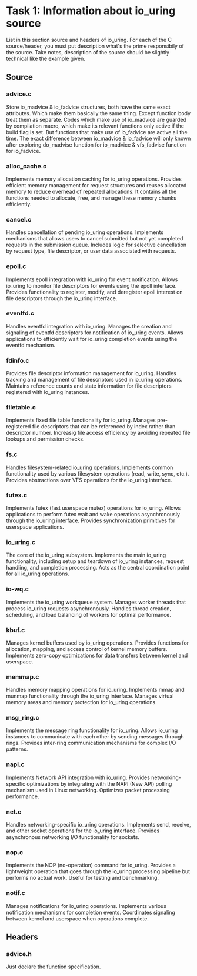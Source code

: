 # Task 1: Information about io_uring source
List in this section source and headers of io_uring. For each of the C source/header, you must put description what's the prime responsibily of the source. Take notes, description of the source should be slightly technical like the example given. 

## Source
### advice.c
Store io_madvice & io_fadvice structures, both have the same exact attributes. Which make them basically the same thing. Except function body treat them as separate. Codes which make use of io_madvice are guarded by compilation macro, which make its relevant functions only active if the build flag is set. But functions that make use of io_fadvice are active all the time. The exact difference between io_madvice & io_fadvice will only known after exploring do_madvise function for io_madvice & vfs_fadvise function for io_fadvice. 

### alloc_cache.c
Implements memory allocation caching for io_uring operations. Provides efficient memory management for request structures and reuses allocated memory to reduce overhead of repeated allocations. It contains all the functions needed to allocate, free, and manage these memory chunks efficiently.

### cancel.c
Handles cancellation of pending io_uring operations. Implements mechanisms that allows users to cancel submitted but not yet completed requests in the submission queue. Includes logic for selective cancellation by request type, file descriptor, or user data associated with requests.

### epoll.c
Implements epoll integration with io_uring for event notification. Allows io_uring to monitor file descriptors for events using the epoll interface. Provides functionality to register, modify, and deregister epoll interest on file descriptors through the io_uring interface.

### eventfd.c
Handles eventfd integration with io_uring. Manages the creation and signaling of eventfd descriptors for notification of io_uring events. Allows applications to efficiently wait for io_uring completion events using the eventfd mechanism.

### fdinfo.c
Provides file descriptor information management for io_uring. Handles tracking and management of file descriptors used in io_uring operations. Maintains reference counts and state information for file descriptors registered with io_uring instances.

### filetable.c
Implements fixed file table functionality for io_uring. Manages pre-registered file descriptors that can be referenced by index rather than descriptor number. Increasig file access efficiency by avoiding repeated file lookups and permission checks.

### fs.c
Handles filesystem-related io_uring operations. Implements common functionality used by various filesystem operations (read, write, sync, etc.). Provides abstractions over VFS operations for the io_uring interface.

### futex.c
Implements futex (fast userspace mutex) operations for io_uring. Allows applications to perform futex wait and wake operations asynchronously through the io_uring interface. Provides synchronization primitives for userspace applications.

### io_uring.c
The core of the io_uring subsystem. Implements the main io_uring functionality, including setup and teardown of io_uring instances, request handling, and completion processing. Acts as the central coordination point for all io_uring operations.

### io-wq.c
Implements the io_uring workqueue system. Manages worker threads that process io_uring requests asynchronously. Handles thread creation, scheduling, and load balancing of workers for optimal performance.

### kbuf.c
Manages kernel buffers used by io_uring operations. Provides functions for allocation, mapping, and access control of kernel memory buffers. Implements zero-copy optimizations for data transfers between kernel and userspace.

### memmap.c
Handles memory mapping operations for io_uring. Implements mmap and munmap functionality through the io_uring interface. Manages virtual memory areas and memory protection for io_uring operations.

### msg_ring.c
Implements the message ring functionality for io_uring. Allows io_uring instances to communicate with each other by sending messages through rings. Provides inter-ring communication mechanisms for complex I/O patterns.

### napi.c
Implements Network API integration with io_uring. Provides networking-specific optimizations by integrating with the NAPI (New API) polling mechanism used in Linux networking. Optimizes packet processing performance.

### net.c
Handles networking-specific io_uring operations. Implements send, receive, and other socket operations for the io_uring interface. Provides asynchronous networking I/O functionality for sockets.

### nop.c
Implements the NOP (no-operation) command for io_uring. Provides a lightweight operation that goes through the io_uring processing pipeline but performs no actual work. Useful for testing and benchmarking.

### notif.c
Manages notifications for io_uring operations. Implements various notification mechanisms for completion events. Coordinates signaling between kernel and userspace when operations complete.


## Headers
### advice.h
Just declare the function specification. 